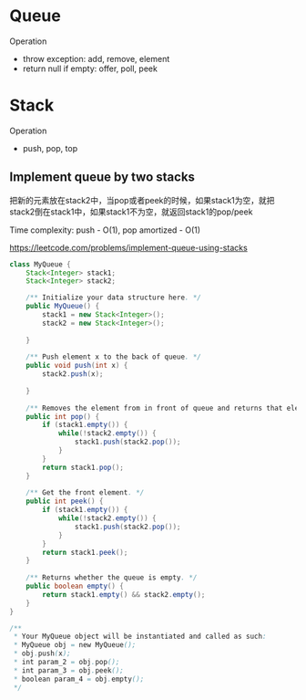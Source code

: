 # Queue
Operation 
- throw exception: add, remove, element
- return null if empty: offer, poll, peek

# Stack
Operation
- push, pop, top

## Implement queue by two stacks
把新的元素放在stack2中，当pop或者peek的时候，如果stack1为空，就把stack2倒在stack1中，如果stack1不为空，就返回stack1的pop/peek

Time complexity: push - O(1), pop amortized - O(1)

https://leetcode.com/problems/implement-queue-using-stacks
```java
class MyQueue {
    Stack<Integer> stack1;
    Stack<Integer> stack2;

    /** Initialize your data structure here. */
    public MyQueue() {
        stack1 = new Stack<Integer>();
        stack2 = new Stack<Integer>();
        
    }
    
    /** Push element x to the back of queue. */
    public void push(int x) {
        stack2.push(x);
        
    }
    
    /** Removes the element from in front of queue and returns that element. */
    public int pop() {
        if (stack1.empty()) {
            while(!stack2.empty()) {
                stack1.push(stack2.pop());
            }
        }
        return stack1.pop();
    }
    
    /** Get the front element. */
    public int peek() {
        if (stack1.empty()) {
            while(!stack2.empty()) {
                stack1.push(stack2.pop());
            }
        }
        return stack1.peek();
    }
    
    /** Returns whether the queue is empty. */
    public boolean empty() {
        return stack1.empty() && stack2.empty();
    }
}

/**
 * Your MyQueue object will be instantiated and called as such:
 * MyQueue obj = new MyQueue();
 * obj.push(x);
 * int param_2 = obj.pop();
 * int param_3 = obj.peek();
 * boolean param_4 = obj.empty();
 */
```
